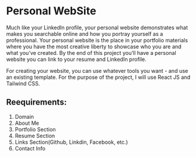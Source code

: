 # Personal WebSite

<p>Much like your LinkedIn profile, your personal website demonstrates what makes you searchable online and how you portray yourself as a professional. Your personal website is the place in your portfolio materials where you have the most creative liberty to showcase who you are and what you’ve created. By the end of this project you’ll have a personal website you can link to your resume and LinkedIn profile.
</p>

<p>For creating your website, you can use whatever tools you want - and use an existing template.  For the purpose of the project, I will use React JS and Tailwind CSS.

</p>

   
<h2>Reequirements:</h2>

1. Domain
2. About Me
3. Portfolio Section
4. Resume Section
5. Links Section(Github, Linkdin, Facebook, etc.)
6. Contact Info 
